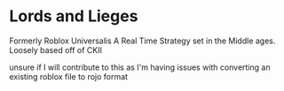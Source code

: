 # Lords and Lieges
 Formerly Roblox Universalis
A Real Time Strategy set in the Middle ages. 
Loosely based off of CKII


unsure if I will contribute to this as I'm having issues with converting an existing roblox file to rojo format
